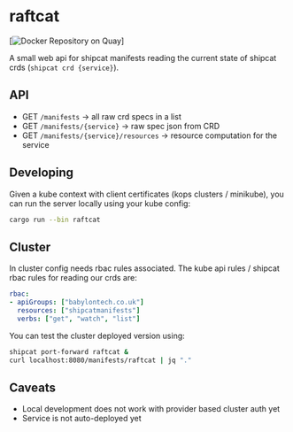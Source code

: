# raftcat
[![Docker Repository on Quay](https://quay.io/repository/babylonhealth/raftcat/status "Docker Repository on Quay")]

A small web api for shipcat manifests reading the current state of shipcat crds (`shipcat crd {service}`).

## API

- GET `/manifests` -> all raw crd specs in a list
- GET `/manifests/{service}` -> raw spec json from CRD
- GET `/manifests/{service}/resources` -> resource computation for the service

## Developing
Given a kube context with client certificates (kops clusters / minikube), you can run the server locally using your kube config:

```sh
cargo run --bin raftcat
```

## Cluster
In cluster config needs rbac rules associated. The kube api rules / shipcat rbac rules for reading our crds are:

```yaml
rbac:
- apiGroups: ["babylontech.co.uk"]
  resources: ["shipcatmanifests"]
  verbs: ["get", "watch", "list"]
```

You can test the cluster deployed version using:

```sh
shipcat port-forward raftcat &
curl localhost:8080/manifests/raftcat | jq "."
```

## Caveats
- Local development does not work with provider based cluster auth yet
- Service is not auto-deployed yet
